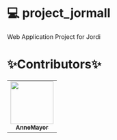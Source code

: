 # &#128187; project_jormall
 Web Application Project for Jordi


# &#10024;Contributors&#10024;

<!-- ALL-CONTRIBUTORS-LIST:START - Do not remove or modify this section -->
<!-- prettier-ignore-start -->
<!-- markdownlint-disable -->
<table>
  <tr>
    <td align="center"><a href="https://velog.io/@pranne1224"><img src="https://avatars.githubusercontent.com/u/15176192?v=4" width="100px;" alt=""/><br /><sub><b>AnneMayor</b></sub></a></td>
  </tr>
</table>

<!-- markdownlint-restore -->
<!-- prettier-ignore-end -->

<!-- ALL-CONTRIBUTORS-LIST:END -->
